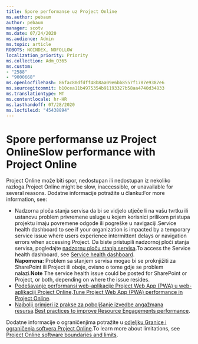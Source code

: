 ```yaml
---
title: Spore performanse uz Project Online
ms.author: pebaum
author: pebaum
manager: scotv
ms.date: 07/24/2020
ms.audience: Admin
ms.topic: article
ROBOTS: NOINDEX, NOFOLLOW
localization_priority: Priority
ms.collection: Adm_O365
ms.custom:
- "2588"
- "9000668"
ms.openlocfilehash: 86fac80dfdff48b8aa09e6bb8557f1787e9387e6
ms.sourcegitcommit: b10cea11b4975354b91193327b58aa4740d34833
ms.translationtype: MT
ms.contentlocale: hr-HR
ms.lasthandoff: 07/28/2020
ms.locfileid: "45438894"
---
```

# <a name="slow-performance-with-project-online"></a><span data-ttu-id="c64c5-102">Spore performanse uz Project Online</span><span class="sxs-lookup"><span data-stu-id="c64c5-102">Slow performance with Project Online</span></span>

<span data-ttu-id="c64c5-103">Project Online može biti spor, nedostupan ili nedostupan iz nekoliko razloga.</span><span class="sxs-lookup"><span data-stu-id="c64c5-103">Project Online might be slow, inaccessible, or unavailable for several reasons.</span></span> <span data-ttu-id="c64c5-104">Dodatne informacije potražite u članku:</span><span class="sxs-lookup"><span data-stu-id="c64c5-104">For more information, see:</span></span>

- <span data-ttu-id="c64c5-105">Nadzorna ploča stanja servisa da bi se vidjelo utječe li na vašu tvrtku ili ustanovu problem privremene usluge u kojem korisnici prilikom pristupa projektu imaju povremene odgode ili pogreške u navigaciji.</span><span class="sxs-lookup"><span data-stu-id="c64c5-105">Service health dashboard to see if your organization is impacted by a temporary service issue where users experience intermittent delays or navigation errors when accessing Project.</span></span> <span data-ttu-id="c64c5-106">Da biste pristupili nadzornoj ploči stanja servisa, pogledajte [nadzornu ploču stanja servisa](https://admin.microsoft.com/AdminPortal/Home#/servicehealth).</span><span class="sxs-lookup"><span data-stu-id="c64c5-106">To access the Service health dashboard, see [Service health dashboard](https://admin.microsoft.com/AdminPortal/Home#/servicehealth).</span></span></br>
    <span data-ttu-id="c64c5-107">**Napomena:**  Problem sa stanjem servisa mogao bi se proknjižiti za SharePoint ili Project ili oboje, ovisno o tome gdje se problem nalazi.</span><span class="sxs-lookup"><span data-stu-id="c64c5-107">**Note**  The service health issue could be posted for SharePoint or Project, or both, depending on where the issue resides.</span></span>
- <span data-ttu-id="c64c5-108">[Podešavanje performansi web-aplikacije Project Web App (PWA) u web-aplikaciji Project Online](https://docs.microsoft.com/projectonline/tune-project-online-performance).</span><span class="sxs-lookup"><span data-stu-id="c64c5-108">[Tune Project Web App (PWA) performance in Project Online](https://docs.microsoft.com/projectonline/tune-project-online-performance).</span></span>
- <span data-ttu-id="c64c5-109">[Najbolji primjeri iz prakse za poboljšanje izvedbe angažmana resursa](https://docs.microsoft.com/projectonline/best-practices-to-improve-resource-engagements-performance).</span><span class="sxs-lookup"><span data-stu-id="c64c5-109">[Best practices to improve Resource Engagements performance](https://docs.microsoft.com/projectonline/best-practices-to-improve-resource-engagements-performance).</span></span>

<span data-ttu-id="c64c5-110">Dodatne informacije o ograničenjima potražite u [odjeljku Granice i ograničenja softvera Project Online](https://docs.microsoft.com/projectonline/project-online-software-boundaries-and-limits).</span><span class="sxs-lookup"><span data-stu-id="c64c5-110">To learn more about limitations, see [Project Online software boundaries and limits](https://docs.microsoft.com/projectonline/project-online-software-boundaries-and-limits).</span></span>